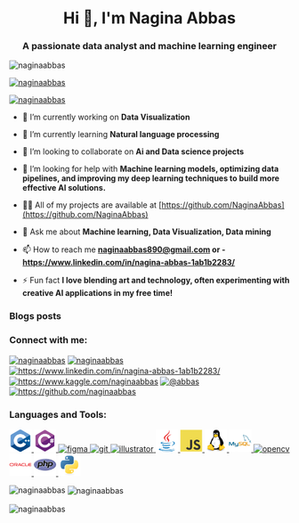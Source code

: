 <h1 align="center">Hi 👋, I'm Nagina Abbas</h1>
<h3 align="center">A passionate data analyst and machine learning engineer</h3>

<p align="left"> <img src="https://komarev.com/ghpvc/?username=naginaabbas&label=Profile%20views&color=0e75b6&style=flat" alt="naginaabbas" /> </p>

<p align="left"> <a href="https://github.com/ryo-ma/github-profile-trophy"><img src="https://github-profile-trophy.vercel.app/?username=naginaabbas" alt="naginaabbas" /></a> </p>

<p align="left"> <a href="https://twitter.com/naginaabbas" target="blank"><img src="https://img.shields.io/twitter/follow/naginaabbas?logo=twitter&style=for-the-badge" alt="naginaabbas" /></a> </p>

- 🔭 I’m currently working on **Data Visualization**

- 🌱 I’m currently learning **Natural language processing**

- 👯 I’m looking to collaborate on **Ai and Data science projects**

- 🤝 I’m looking for help with **Machine learning models, optimizing data pipelines, and improving my deep learning techniques to build more effective AI solutions.**

- 👨‍💻 All of my projects are available at [https://github.com/NaginaAbbas](https://github.com/NaginaAbbas)

- 💬 Ask me about **Machine learning, Data Visualization, Data mining**

- 📫 How to reach me **naginaabbas890@gmail.com or - https://www.linkedin.com/in/nagina-abbas-1ab1b2283/**

- ⚡ Fun fact **I love blending art and technology, often experimenting with creative AI applications in my free time!**

### Blogs posts
<!-- BLOG-POST-LIST:START -->
<!-- BLOG-POST-LIST:END -->

<h3 align="left">Connect with me:</h3>
<p align="left">
<a href="https://dev.to/naginaabbas" target="blank"><img align="center" src="https://raw.githubusercontent.com/rahuldkjain/github-profile-readme-generator/master/src/images/icons/Social/devto.svg" alt="naginaabbas" height="30" width="40" /></a>
<a href="https://twitter.com/naginaabbas" target="blank"><img align="center" src="https://raw.githubusercontent.com/rahuldkjain/github-profile-readme-generator/master/src/images/icons/Social/twitter.svg" alt="naginaabbas" height="30" width="40" /></a>
<a href="https://linkedin.com/in/https://www.linkedin.com/in/nagina-abbas-1ab1b2283/" target="blank"><img align="center" src="https://raw.githubusercontent.com/rahuldkjain/github-profile-readme-generator/master/src/images/icons/Social/linked-in-alt.svg" alt="https://www.linkedin.com/in/nagina-abbas-1ab1b2283/" height="30" width="40" /></a>
<a href="https://kaggle.com/https://www.kaggle.com/naginaabbas" target="blank"><img align="center" src="https://raw.githubusercontent.com/rahuldkjain/github-profile-readme-generator/master/src/images/icons/Social/kaggle.svg" alt="https://www.kaggle.com/naginaabbas" height="30" width="40" /></a>
<a href="https://medium.com/@abbas" target="blank"><img align="center" src="https://raw.githubusercontent.com/rahuldkjain/github-profile-readme-generator/master/src/images/icons/Social/medium.svg" alt="@abbas" height="30" width="40" /></a>
<a href="/https://github.com/naginaabbas" target="blank"><img align="center" src="https://raw.githubusercontent.com/rahuldkjain/github-profile-readme-generator/master/src/images/icons/Social/rss.svg" alt="https://github.com/naginaabbas" height="30" width="40" /></a>
</p>

<h3 align="left">Languages and Tools:</h3>
<p align="left"> <a href="https://www.w3schools.com/cpp/" target="_blank" rel="noreferrer"> <img src="https://raw.githubusercontent.com/devicons/devicon/master/icons/cplusplus/cplusplus-original.svg" alt="cplusplus" width="40" height="40"/> </a> <a href="https://www.w3schools.com/cs/" target="_blank" rel="noreferrer"> <img src="https://raw.githubusercontent.com/devicons/devicon/master/icons/csharp/csharp-original.svg" alt="csharp" width="40" height="40"/> </a> <a href="https://www.figma.com/" target="_blank" rel="noreferrer"> <img src="https://www.vectorlogo.zone/logos/figma/figma-icon.svg" alt="figma" width="40" height="40"/> </a> <a href="https://git-scm.com/" target="_blank" rel="noreferrer"> <img src="https://www.vectorlogo.zone/logos/git-scm/git-scm-icon.svg" alt="git" width="40" height="40"/> </a> <a href="https://www.adobe.com/in/products/illustrator.html" target="_blank" rel="noreferrer"> <img src="https://www.vectorlogo.zone/logos/adobe_illustrator/adobe_illustrator-icon.svg" alt="illustrator" width="40" height="40"/> </a> <a href="https://www.java.com" target="_blank" rel="noreferrer"> <img src="https://raw.githubusercontent.com/devicons/devicon/master/icons/java/java-original.svg" alt="java" width="40" height="40"/> </a> <a href="https://developer.mozilla.org/en-US/docs/Web/JavaScript" target="_blank" rel="noreferrer"> <img src="https://raw.githubusercontent.com/devicons/devicon/master/icons/javascript/javascript-original.svg" alt="javascript" width="40" height="40"/> </a> <a href="https://www.linux.org/" target="_blank" rel="noreferrer"> <img src="https://raw.githubusercontent.com/devicons/devicon/master/icons/linux/linux-original.svg" alt="linux" width="40" height="40"/> </a> <a href="https://www.mysql.com/" target="_blank" rel="noreferrer"> <img src="https://raw.githubusercontent.com/devicons/devicon/master/icons/mysql/mysql-original-wordmark.svg" alt="mysql" width="40" height="40"/> </a> <a href="https://opencv.org/" target="_blank" rel="noreferrer"> <img src="https://www.vectorlogo.zone/logos/opencv/opencv-icon.svg" alt="opencv" width="40" height="40"/> </a> <a href="https://www.oracle.com/" target="_blank" rel="noreferrer"> <img src="https://raw.githubusercontent.com/devicons/devicon/master/icons/oracle/oracle-original.svg" alt="oracle" width="40" height="40"/> </a> <a href="https://www.php.net" target="_blank" rel="noreferrer"> <img src="https://raw.githubusercontent.com/devicons/devicon/master/icons/php/php-original.svg" alt="php" width="40" height="40"/> </a> <a href="https://www.python.org" target="_blank" rel="noreferrer"> <img src="https://raw.githubusercontent.com/devicons/devicon/master/icons/python/python-original.svg" alt="python" width="40" height="40"/> </a> </p>

<p><img align="left" src="https://github-readme-stats.vercel.app/api/top-langs?username=naginaabbas&show_icons=true&locale=en&layout=compact" alt="naginaabbas" /></p>

<p>&nbsp;<img align="center" src="https://github-readme-stats.vercel.app/api?username=naginaabbas&show_icons=true&locale=en" alt="naginaabbas" /></p>

<p><img align="center" src="https://github-readme-streak-stats.herokuapp.com/?user=naginaabbas&" alt="naginaabbas" /></p>

<!---
NaginaAbbas/NaginaAbbas is a ✨ special ✨ repository because its `README.md` (this file) appears on your GitHub profile.
You can click the Preview link to take a look at your changes.
--->
